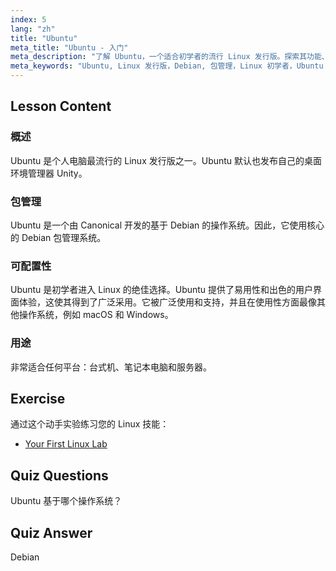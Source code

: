 ```yaml
---
index: 5
lang: "zh"
title: "Ubuntu"
meta_title: "Ubuntu - 入门"
meta_description: "了解 Ubuntu，一个适合初学者的流行 Linux 发行版。探索其功能、包管理以及它为何非常适合桌面和服务器使用。"
meta_keywords: "Ubuntu, Linux 发行版，Debian, 包管理，Linux 初学者，Ubuntu 教程，Linux 指南"
---
```


## Lesson Content

### 概述

Ubuntu 是个人电脑最流行的 Linux 发行版之一。Ubuntu 默认也发布自己的桌面环境管理器 Unity。

### 包管理

Ubuntu 是一个由 Canonical 开发的基于 Debian 的操作系统。因此，它使用核心的 Debian 包管理系统。

### 可配置性

Ubuntu 是初学者进入 Linux 的绝佳选择。Ubuntu 提供了易用性和出色的用户界面体验，这使其得到了广泛采用。它被广泛使用和支持，并且在使用性方面最像其他操作系统，例如 macOS 和 Windows。

### 用途

非常适合任何平台：台式机、笔记本电脑和服务器。

## Exercise

通过这个动手实验练习您的 Linux 技能：

- [Your First Linux Lab](https://labex.io/zh/labs/linux-your-first-linux-lab-270253)

## Quiz Questions

Ubuntu 基于哪个操作系统？

## Quiz Answer

Debian
